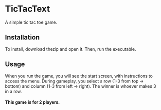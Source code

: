 # TicTacText

A simple tic tac toe game.

## Installation

To install, download thezip and open it. Then, run the executable.

## Usage
When you run the game, you will see the start screen, with instructions to access the menu.
During gameplay, you select a row (1-3 from top -> bottom) and column (1-3 from left -> right).
The winner is whoever makes 3 in a row.

#### This game is for 2 players.
